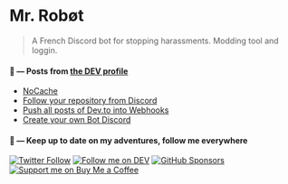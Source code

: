 # Mr. Robøt

> A French Discord bot for stopping harassments. Modding tool and loggin.

####   📝 — Posts from [the DEV profile](https://dev.to/mrrobot)

<!-- BLOG-POST-LIST:START -->
- [NoCache](https://dev.to/mrrobot/nocache-43ob)
- [Follow your repository from Discord](https://dev.to/mrrobot/follow-your-repository-from-discord-52ge)
- [Push all posts of Dev.to into Webhooks](https://dev.to/mrrobot/push-all-posts-of-devto-into-webhooks-3o0h)
- [Create your own Bot Discord](https://dev.to/mrrobot/create-your-own-bot-discord-2hco)
<!-- BLOG-POST-LIST:END -->


#### 🍃 — Keep up to date on my adventures, follow me everywhere

[![Twitter Follow](https://img.shields.io/twitter/follow/MrRobotApp?color=%231DA1F2&label=Follow%20me&logo=Twitter&style=for-the-badge)](https://twitter.com/MrRobotApp) [![Follow me on DEV](https://img.shields.io/badge/dev.to-%2308090A.svg?&style=for-the-badge&logo=dev.to&logoColor=white&alt=devto)](https://dev.to/mrrobot) [![GitHub Sponsors](https://img.shields.io/badge/Sponsor%20me-%23EA54AE.svg?&style=for-the-badge&logo=github-sponsors&logoColor=white)](https://github.com/sponsors/thomasbnt) [![Support me on Buy Me a Coffee](https://img.shields.io/badge/-Support%20me-%23FFDD00?style=for-the-badge&logo=buy-me-a-coffee&logoColor=black)](https://www.buymeacoffee.com/thomasbn/t?via=thomasbnt)
